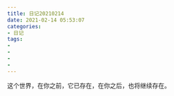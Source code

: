 ```yaml
---
title: 日记20210214
date: 2021-02-14 05:53:07
categories:
- 日记
tags:
- 
- 
- 
- 
---
```

这个世界，在你之前，它已存在，在你之后，也将继续存在。
